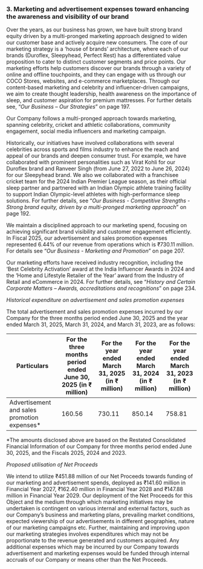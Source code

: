 ### 3. Marketing and advertisement expenses toward enhancing the awareness and visibility of our brand

Over the years, as our business has grown, we have built strong brand equity driven by a multi-pronged marketing approach designed to widen our customer base and actively acquire new consumers. The core of our marketing strategy is a ‘house of brands’ architecture, where each of our brands (Duroflex, Sleepyhead, Perfect Rest) has a differentiated value proposition to cater to distinct customer segments and price points. Our marketing efforts help customers discover our brands through a variety of online and offline touchpoints, and they can engage with us through our COCO Stores, websites, and e-commerce marketplaces. Through our content-based marketing and celebrity and influencer-driven campaigns, we aim to create thought leadership, health awareness on the importance of sleep, and customer aspiration for premium mattresses. For further details see, “*Our Business – Our Strategies*” on page 197.

Our Company follows a multi-pronged approach towards marketing, spanning celebrity, cricket and athletic collaborations, community engagement, social media influencers and marketing campaign.

Historically, our initiatives have involved collaborations with several celebrities across sports and films industry to enhance the reach and appeal of our brands and deepen consumer trust. For example, we have collaborated with prominent personalities such as Virat Kohli for our Duroflex brand and Ranveer Singh (from June 27, 2022 to June 26, 2024) for our Sleepyhead brand. We also we collaborated with a franchisee cricket team for the 2024 Indian Premier League season, as their official sleep partner and partnered with an Indian Olympic athlete training facility to support Indian Olympic-level athletes with high-performance sleep solutions. For further details, see “*Our Business - Competitive Strengths - Strong brand equity, driven by a multi-pronged marketing approach*” on page 192.

We maintain a disciplined approach to our marketing spend, focusing on achieving significant brand visibility and customer engagement efficiently. In Fiscal 2025, our advertisement and sales promotion expenses represented 6.44% of our revenue from operations which is ₹730.11 million. For details see “*Our Business - Marketing and Promotion*” on page 207.

Our marketing efforts have received industry recognition, including the ‘Best Celebrity Activation’ award at the India Influencer Awards in 2024 and the ‘Home and Lifestyle Retailer of the Year’ award from the Industry of Retail and eCommerce in 2024. For further details, see “*History and Certain Corporate Matters – Awards, accreditations and recognitions*” on page 234.

*Historical expenditure on advertisement and sales promotion expenses*

The total advertisement and sales promotion expenses incurred by our Company for the three months period ended June 30, 2025 and the year ended March 31, 2025, March 31, 2024, and March 31, 2023, are as follows:

<table><thead><tr><th>Particulars</th><th>For the three months period ended June 30, 2025 (in ₹ million)</th><th>For the year ended March 31, 2025 (in ₹ million)</th><th>For the year ended March 31, 2024 (in ₹ million)</th><th>For the year ended March 31, 2023 (in ₹ million)</th></tr></thead><tbody><tr><td>Advertisement and sales promotion expenses*</td><td>160.56</td><td>730.11</td><td>850.14</td><td>758.81</td></tr></tbody></table>

*The amounts disclosed above are based on the Restated Consolidated Financial Information of our Company for three months period ended June 30, 2025, and the Fiscals 2025, 2024 and 2023.

*Proposed utilisation of Net Proceeds*

We intend to utilize ₹451.88 million of our Net Proceeds towards funding of our marketing and advertisement spends, deployed as ₹141.60 million in Financial Year 2027, ₹162.40 million in Financial Year 2028 and ₹147.88 million in Financial Year 2029. Our deployment of the Net Proceeds for this Object and the medium through which marketing initiatives may be undertaken is contingent on various internal and external factors, such as our Company’s business and marketing plans, prevailing market conditions, expected viewership of our advertisements in different geographies, nature of our marketing campaigns etc. Further, maintaining and improving upon our marketing strategies involves expenditures which may not be proportionate to the revenue generated and customers acquired. Any additional expenses which may be incurred by our Company towards advertisement and marketing expenses would be funded through internal accruals of our Company or means other than the Net Proceeds.